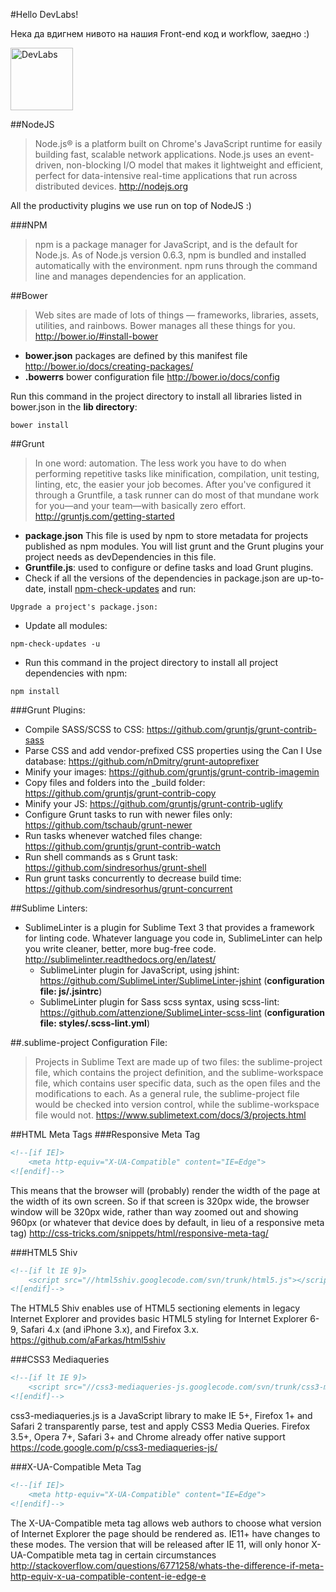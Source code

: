#Hello DevLabs!

Нека да вдигнем нивото на нашия Front-end код и workflow, заедно :)

<img src="https://avatars0.githubusercontent.com/u/10864739?v=3&s=200" alt="DevLabs" width="100" />

##NodeJS
>Node.js® is a platform built on Chrome's JavaScript runtime for easily building fast, scalable network applications. Node.js uses an event-driven, non-blocking I/O model that makes it lightweight and efficient, perfect for data-intensive real-time applications that run across distributed devices. http://nodejs.org

All the productivity plugins we use run on top of NodeJS :)

###NPM
>npm is a package manager for JavaScript, and is the default for Node.js. As of Node.js version 0.6.3, npm is bundled and installed automatically with the environment. npm runs through the command line and manages dependencies for an application.

##Bower
>Web sites are made of lots of things — frameworks, libraries, assets, utilities, and rainbows. Bower manages all these things for you. http://bower.io/#install-bower

- **bower.json** packages are defined by this manifest file http://bower.io/docs/creating-packages/
- **.bowerrs** bower configuration file http://bower.io/docs/config

Run this command in the project directory to install all libraries listed in bower.json in the **lib directory**:
```shell
bower install
```

##Grunt
>In one word: automation. The less work you have to do when performing repetitive tasks like minification, compilation, unit testing, linting, etc, the easier your job becomes. After you've configured it through a Gruntfile, a task runner can do most of that mundane work for you—and your team—with basically zero effort.
http://gruntjs.com/getting-started

- **package.json** This file is used by npm to store metadata for projects published as npm modules. You will list grunt and the Grunt plugins your project needs as devDependencies in this file.
- **Gruntfile.js**: used to configure or define tasks and load Grunt plugins.
- Check if all the versions of the dependencies in package.json are up-to-date, install [npm-check-updates](https://www.npmjs.com/package/npm-check-updates) and run:
```shell
Upgrade a project's package.json:
```
- Update all modules:
```shell
npm-check-updates -u
```
- Run this command in the project directory to install all project dependencies with npm:
```shell
npm install
```

###Grunt Plugins:
- Compile SASS/SCSS to CSS: https://github.com/gruntjs/grunt-contrib-sass
- Parse CSS and add vendor-prefixed CSS properties using the Can I Use database: https://github.com/nDmitry/grunt-autoprefixer
- Minify your images: https://github.com/gruntjs/grunt-contrib-imagemin
- Copy files and folders into the _build folder: https://github.com/gruntjs/grunt-contrib-copy
- Minify your JS: https://github.com/gruntjs/grunt-contrib-uglify
- Configure Grunt tasks to run with newer files only: https://github.com/tschaub/grunt-newer
- Run tasks whenever watched files change: https://github.com/gruntjs/grunt-contrib-watch
- Run shell commands as s Grunt task: https://github.com/sindresorhus/grunt-shell
- Run grunt tasks concurrently to decrease build time: https://github.com/sindresorhus/grunt-concurrent

##Sublime Linters:
- SublimeLinter is a plugin for Sublime Text 3 that provides a framework for linting code. Whatever language you code in, SublimeLinter can help you write cleaner, better, more bug-free code. http://sublimelinter.readthedocs.org/en/latest/
  - SublimeLinter plugin for JavaScript, using jshint: https://github.com/SublimeLinter/SublimeLinter-jshint (**configuration file: js/.jsintrc**)
  - SublimeLinter plugin for Sass scss syntax, using scss-lint: https://github.com/attenzione/SublimeLinter-scss-lint (**configuration file: styles/.scss-lint.yml**)

##.sublime-project Configuration File:
>Projects in Sublime Text are made up of two files: the sublime-project file, which contains the project definition, and the sublime-workspace file, which contains user specific data, such as the open files and the modifications to each.
As a general rule, the sublime-project file would be checked into version control, while the sublime-workspace file would not. https://www.sublimetext.com/docs/3/projects.html

##HTML Meta Tags
###Responsive Meta Tag
```html
<!--[if IE]>
    <meta http-equiv="X-UA-Compatible" content="IE=Edge">
<![endif]-->
```

This means that the browser will (probably) render the width of the page at the width of its own screen. So if that screen is 320px wide, the browser window will be 320px wide, rather than way zoomed out and showing 960px (or whatever that device does by default, in lieu of a responsive meta tag) http://css-tricks.com/snippets/html/responsive-meta-tag/

###HTML5 Shiv
```html
<!--[if lt IE 9]>
    <script src="//html5shiv.googlecode.com/svn/trunk/html5.js"></script>
<![endif]-->
```

The HTML5 Shiv enables use of HTML5 sectioning elements in legacy Internet Explorer and provides basic HTML5 styling for Internet Explorer 6-9, Safari 4.x (and iPhone 3.x), and Firefox 3.x. https://github.com/aFarkas/html5shiv

###CSS3 Mediaqueries
```html
<!--[if lt IE 9]>
    <script src="//css3-mediaqueries-js.googlecode.com/svn/trunk/css3-mediaqueries.js"></script>
<![endif]-->
```

css3-mediaqueries.js is a JavaScript library to make IE 5+, Firefox 1+ and Safari 2 transparently parse, test and apply CSS3 Media Queries. Firefox 3.5+, Opera 7+, Safari 3+ and Chrome already offer native support https://code.google.com/p/css3-mediaqueries-js/

###X-UA-Compatible Meta Tag
```html
<!--[if IE]>
    <meta http-equiv="X-UA-Compatible" content="IE=Edge">
<![endif]-->
```

The X-UA-Compatible meta tag allows web authors to choose what version of Internet Explorer the page should be rendered as. IE11+ have changes to these modes. The version that will be released after IE 11, will only honor X-UA-Compatible meta tag in certain circumstances http://stackoverflow.com/questions/6771258/whats-the-difference-if-meta-http-equiv-x-ua-compatible-content-ie-edge-e